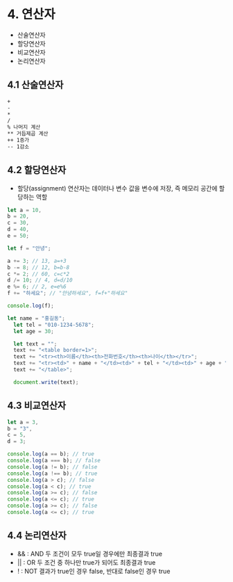 # 4. 연산자

- 산술연산자
- 할당연산자
- 비교연산자
- 논리연산자

## 4.1 산술연산자

```txt
+
-
*
/
% 나머지 계산
** 거듭제곱 계산
++ 1증가
-- 1감소
```

## 4.2 할당연산자

- 할당(assignment) 연산자는 데이터나 변수 값을 변수에 저장, 즉 메모리 공간에 할당하는 역할

```js
let a = 10,
b = 20,
c = 30,
d = 40,
e = 50;

let f = "안녕";

a += 3; // 13, a=+3
b -= 8; // 12, b=b-8
c *= 2; // 60, c=c*2
d /= 10; // 4, d=d/10
e %= 6; // 2, e=e%6
f += "하세요"; // "안녕하세요", f=f+"하세요"

console.log(f);
```

```js
let name = "홍길동";
  let tel = "010-1234-5678";
  let age = 30;

  let text = "";
  text += "<table border=1>";
  text += "<tr><th>이름</th><th>전화번호</th><th>나이</th></tr>";
  text += "<tr><td>" + name + "</td><td>" + tel + "</td><td>" + age + "</td></tr>";
  text += "</table>";

  document.write(text);
  ```

## 4.3 비교연산자

```js
let a = 3,
b = "3",
c = 5,
d = 3;

console.log(a == b); // true
console.log(a === b); // false
console.log(a != b); // false
console.log(a !== b); // true
console.log(a > c); // false
console.log(a < c); // true
console.log(a >= c); // false 
console.log(a <= c); // true 
console.log(a >= c); // false
console.log(a <= c); // true
```

## 4.4 논리연산자

- && : AND 두 조건이 모두 true일 경우에만 최종결과 true
- || : OR 두 조건 중 하나만 true가 되어도 최종결과 true
- ! : NOT 결과가 true인 경우 false, 반대로 false인 경우 true
